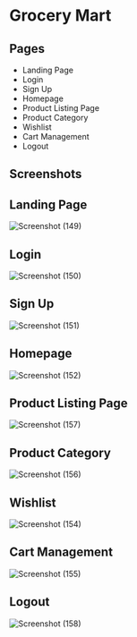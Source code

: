 
# Grocery Mart

## Pages
- Landing Page
- Login
- Sign Up
- Homepage
- Product Listing Page
- Product Category
- Wishlist
- Cart Management
- Logout

## Screenshots

## Landing Page

![Screenshot (149)](https://user-images.githubusercontent.com/72789516/154994717-4fc97a52-d2ac-49bd-983c-b68df99df372.png)


## Login


![Screenshot (150)](https://user-images.githubusercontent.com/72789516/154995189-0f27e2a2-fc75-44bb-ae20-d59f6f2261c3.png)


##  Sign Up

![Screenshot (151)](https://user-images.githubusercontent.com/72789516/154995329-5a9de72e-2763-4246-8788-f08072993b35.png)


## Homepage


![Screenshot (152)](https://user-images.githubusercontent.com/72789516/154995408-006ba7bf-56ac-4021-be1f-39e3d7dbdd05.png)


## Product Listing Page

![Screenshot (157)](https://user-images.githubusercontent.com/72789516/154995633-574ac88e-6bc1-4620-8aa4-26c63f962f1c.png)


## Product Category
![Screenshot (156)](https://user-images.githubusercontent.com/72789516/154995782-22216c53-78df-4a11-aecf-987978b0bf03.png)

## Wishlist

![Screenshot (154)](https://user-images.githubusercontent.com/72789516/154995856-b97759ab-4ee4-4bed-b70a-e36adede9c51.png)

## Cart Management

![Screenshot (155)](https://user-images.githubusercontent.com/72789516/154995935-5b39c537-9f56-4f2c-a5e9-bc34c2f8d2de.png)

## Logout

![Screenshot (158)](https://user-images.githubusercontent.com/72789516/154995990-2d975b58-1690-45cd-abc5-cb1ddd3bad39.png)



